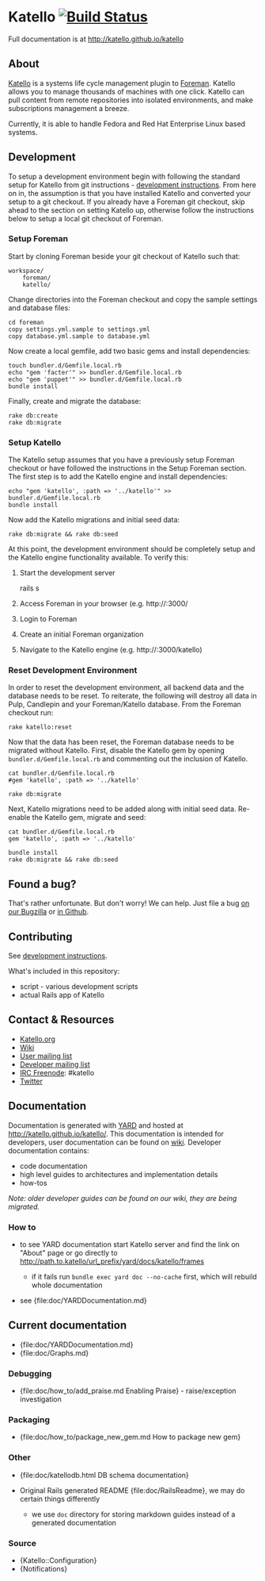 # Katello [![Build Status](https://travis-ci.org/Katello/katello.png?branch=master)](https://travis-ci.org/Katello/katello)

Full documentation is at http://katello.github.io/katello

## About

[Katello](http://www.katello.org) is a systems life cycle management
plugin to [Foreman](http://www.theforeman.org). Katello allows you to manage 
thousands of machines with one click. Katello can pull content 
from remote repositories into isolated environments, and make subscriptions 
management a breeze.

Currently, it is able to handle Fedora and Red Hat Enterprise
Linux based systems.

## Development

To setup a development environment begin with following the standard setup for Katello from git instructions - [development instructions](https://fedorahosted.org/katello/wiki/AdvancedInstallation#GettingupandRunningGIT). From here on in, the assumption is that you have installed Katello and converted your setup to a git checkout. If you already have a Foreman git checkout, skip ahead to the section on setting Katello up, otherwise follow the instructions below to setup a local git checkout of Foreman. 

### Setup Foreman

Start by cloning Foreman beside your git checkout of Katello such that:

    workspace/
        foreman/
        katello/

Change directories into the Foreman checkout and copy the sample settings and database files:

    cd foreman
    copy settings.yml.sample to settings.yml
    copy database.yml.sample to database.yml

Now create a local gemfile, add two basic gems and install dependencies:

    touch bundler.d/Gemfile.local.rb
    echo "gem 'facter'" >> bundler.d/Gemfile.local.rb
    echo "gem 'puppet'" >> bundler.d/Gemfile.local.rb
    bundle install

Finally, create and migrate the database:

    rake db:create
    rake db:migrate

### Setup Katello

The Katello setup assumes that you have a previously setup Foreman checkout or have followed the instructions in the Setup Foreman section. The first step is to add the Katello engine and install dependencies:

    echo "gem 'katello', :path => '../katello'" >> bundler.d/Gemfile.local.rb
    bundle install

Now add the Katello migrations and initial seed data:

    rake db:migrate && rake db:seed

At this point, the development environment should be completely setup and the Katello engine functionality available. To verify this:

1. Start the development server

    rails s

2. Access Foreman in your browser (e.g. http://<hostname>:3000/
3. Login to Foreman
4. Create an initial Foreman organization
5. Navigate to the Katello engine (e.g. http://<hostname>:3000/katello)

### Reset Development Environment

In order to reset the development environment, all backend data and the database needs to be reset. To reiterate, the following will destroy all data in Pulp, Candlepin and your Foreman/Katello database. From the Foreman checkout run:

    rake katello:reset

Now that the data has been reset, the Foreman database needs to be migrated without Katello. First, disable the Katello gem by opening `bundler.d/Gemfile.local.rb` and commenting out the inclusion of Katello.

    cat bundler.d/Gemfile.local.rb
    #gem 'katello', :path => '../katello'

    rake db:migrate

Next, Katello migrations need to be added along with initial seed data. Re-enable the Katello gem, migrate and seed:

    cat bundler.d/Gemfile.local.rb
    gem 'katello', :path => '../katello'

    bundle install
    rake db:migrate && rake db:seed

## Found a bug?

That's rather unfortunate. But don't worry! We can help. Just file a bug
[on our Bugzilla](https://bugzilla.redhat.com/enter_bug.cgi?product=Katello) or
[in Github](https://github.com/Katello/katello/issues).


## Contributing

See
[development instructions](https://fedorahosted.org/katello/wiki/AdvancedInstallation#GettingupandRunningGIT).

What's included in this repository:

 * script - various development scripts
 * actual Rails app of Katello

## Contact & Resources

 * [Katello.org](http://katello.org)
 * [Wiki](https://fedorahosted.org/katello/wiki)
 * [User mailing list](https://fedorahosted.org/mailman/listinfo/katello)
 * [Developer mailing list](https://www.redhat.com/mailman/listinfo/katello-devel)
 * [IRC Freenode](http://freenode.net/using_the_network.shtml): #katello
 * [Twitter](https://twitter.com/Katello_Project)

## Documentation

Documentation is generated with [YARD](http://yardoc.org/) and hosted at <http://katello.github.io/katello/>.
This documentation is intended for developers, user documentation can be found on
[wiki](https://fedorahosted.org/katello/). Developer documentation contains:

-   code documentation
-   high level guides to architectures and implementation details
-   how-tos

*Note: older developer guides can be found on our wiki, they are being migrated.*

### How to

-   to see YARD documentation start Katello server and find the link on "About" page or go directly to
    <http://path.to.katello/url_prefix/yard/docs/katello/frames>

    -   if it fails run `bundle exec yard doc --no-cache` first, which will rebuild whole documentation

-   see {file:doc/YARDDocumentation.md}

## Current documentation

-   {file:doc/YARDDocumentation.md}
-   {file:doc/Graphs.md}

### Debugging

-   {file:doc/how_to/add_praise.md Enabling Praise} - raise/exception investigation

### Packaging

-   {file:doc/how_to/package_new_gem.md How to package new gem}

### Other

-   {file:doc/katellodb.html DB schema documentation}
-   Original Rails generated README {file:doc/RailsReadme}, we may do certain things differently

    -   we use `doc` directory for storing markdown guides instead of a generated documentation

### Source

-   {Katello::Configuration}
-   {Notifications}
